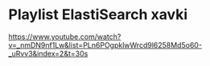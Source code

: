 # Playlist ElastiSearch xavki

https://www.youtube.com/watch?v=_nmDN9nf1Lw&list=PLn6POgpklwWrcd9l6258Md5o60-_uRvv3&index=2&t=30s
